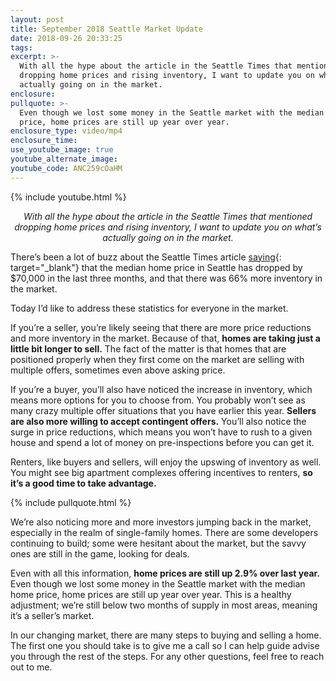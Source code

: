 ```yaml
---
layout: post
title: September 2018 Seattle Market Update
date: 2018-09-26 20:33:25
tags:
excerpt: >-
  With all the hype about the article in the Seattle Times that mentioned
  dropping home prices and rising inventory, I want to update you on what’s
  actually going on in the market.
enclosure:
pullquote: >-
  Even though we lost some money in the Seattle market with the median home
  price, home prices are still up year over year.
enclosure_type: video/mp4
enclosure_time:
use_youtube_image: true
youtube_alternate_image:
youtube_code: ANC259cOaHM
---
```


{% include youtube.html %}

<p style="text-align: center;"><em>With all the hype about the article in the Seattle Times that mentioned dropping home prices and rising inventory, I want to update you on what’s actually going on in the market.</em></p>

There’s been a lot of buzz about the Seattle Times article [saying](https://www.seattletimes.com/business/real-estate/seattle-home-prices-drop-by-70000-in-three-months-as-market-cooldown-continues/){: target="_blank"} that the median home price in Seattle has dropped by $70,000 in the last three months, and that there was 66% more inventory in the market.

Today I’d like to address these statistics for everyone in the market.

If you’re a seller, you’re likely seeing that there are more price reductions and more inventory in the market. Because of that, **homes are taking just a little bit longer to sell.** The fact of the matter is that homes that are positioned properly when they first come on the market are selling with multiple offers, sometimes even above asking price.

If you’re a buyer, you’ll also have noticed the increase in inventory, which means more options for you to choose from. You probably won’t see as many crazy multiple offer situations that you have earlier this year. **Sellers are also more willing to accept contingent offers.** You’ll also notice the surge in price reductions, which means you won’t have to rush to a given house and spend a lot of money on pre-inspections before you can get it.

Renters, like buyers and sellers, will enjoy the upswing of inventory as well. You might see big apartment complexes offering incentives to renters, **so it’s a good time to take advantage.**

{% include pullquote.html %}

We’re also noticing more and more investors jumping back in the market, especially in the realm of single-family homes. There are some developers continuing to build; some were hesitant about the market, but the savvy ones are still in the game, looking for deals.

Even with all this information, **home prices are still up 2.9% over last year.** Even though we lost some money in the Seattle market with the median home price, home prices are still up year over year. This is a healthy adjustment; we’re still below two months of supply in most areas, meaning it’s a seller’s market.

In our changing market, there are many steps to buying and selling a home. The first one you should take is to give me a call so I can help guide advise you through the rest of the steps. For any other questions, feel free to reach out to me.